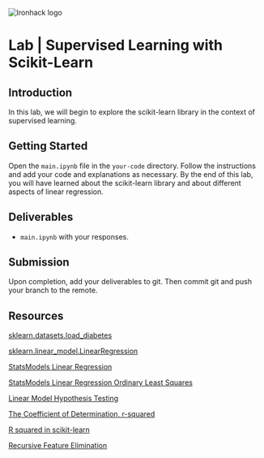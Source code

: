 ![Ironhack logo](https://i.imgur.com/1QgrNNw.png)

# Lab | Supervised Learning with Scikit-Learn


## Introduction

In this lab, we will begin to explore the scikit-learn library in the context of supervised learning.

## Getting Started

Open the `main.ipynb` file in the `your-code` directory. Follow the instructions and add your code and explanations as necessary. By the end of this lab, you will have learned about the scikit-learn library and about different aspects of linear regression.

## Deliverables

- `main.ipynb` with your responses.

## Submission

Upon completion, add your deliverables to git. Then commit git and push your branch to the remote.

## Resources

[sklearn.datasets.load_diabetes](https://scikit-learn.org/stable/modules/generated/sklearn.datasets.load_diabetes.html)

[sklearn.linear_model.LinearRegression](https://scikit-learn.org/stable/modules/generated/sklearn.linear_model.LinearRegression.html)

[StatsModels Linear Regression](https://www.statsmodels.org/dev/regression.html)

[StatsModels Linear Regression Ordinary Least Squares](https://www.statsmodels.org/dev/generated/statsmodels.regression.linear_model.OLS.html)

[Linear Model Hypothesis Testing](https://onlinecourses.science.psu.edu/stat501/node/297/)

[The Coefficient of Determination, r-squared](https://onlinecourses.science.psu.edu/stat501/node/255/)

[R squared in scikit-learn](https://scikit-learn.org/stable/modules/generated/sklearn.metrics.r2_score.html)

[Recursive Feature Elimination](https://scikit-learn.org/stable/modules/generated/sklearn.feature_selection.RFE.html)

